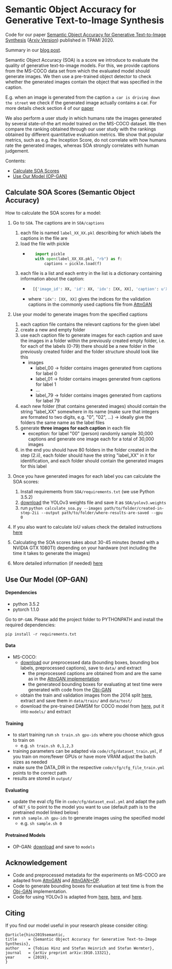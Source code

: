 #   Semantic Object Accuracy for Generative Text-to-Image Synthesis
Code for our paper [Semantic Object Accuracy for Generative Text-to-Image Synthesis](https://ieeexplore.ieee.org/document/9184960) ([Arxiv Version](https://arxiv.org/abs/1910.13321)) published in TPAMI 2020.

Summary in our [blog post](https://www.tobiashinz.com/2019/10/30/semantic-object-accuracy-for-generative-text-to-image-synthesis).

Semantic Object Accuracy (SOA) is a score we introduce to evaluate the quality of generative text-to-image models. For this, we provide captions from the MS-COCO data set from which the evaluated model should generate images. We then use a pre-trained object detector to check whether the generated images contain the object that was specified in the caption.

E.g. when an image is generated from the caption `a car is driving down the street` we check if the generated image actually contains a car. For more details check section 4 of our [paper](https://arxiv.org/abs/1910.13321)

We also perform a user study in which humans rate the images generated by several state-of-the art model trained on the MS-COCO dataset. We then compare the ranking obtained through our user study with the rankings obtained by different quantitative evaluation metrics. We show that popular metrics, such as e.g. the Inception Score, do not correlate with how humans rate the generated images, whereas SOA strongly correlates with human judgement.

Contents:
* [Calculate SOA Scores](#calculate-soa-scores-semantic-object-accuracy)
* [Use Our Model (OP-GAN)](#use-our-model-op-gan)

## Calculate SOA Scores (Semantic Object Accuracy)

How to calculate the SOA scores for a model:

1. Go to ``SOA``. The captions are in ``SOA/captions``
    1. each file is named ``label_XX_XX.pkl`` describing for which labels the captions in the file are
    2. load the file with pickle
        * ```python
             import pickle 
             with open(label_XX_XX.pkl, "rb") as f:
                 captions = pickle.load(f)
          ```
    3. each file is a list and each entry in the list is a dictionary containing information about the caption:
        * ```python
            [{'image_id': XX, 'id': XX, 'idx': [XX, XX], 'caption': u'XX'}, ...]
          ```
        * where ``'idx': [XX, XX]`` gives the indices for the validation captions in the commonly used captions file from [AttnGAN](https://github.com/taoxugit/AttnGAN)
2. Use your model to generate images from the specified captions

    1. each caption file contains the relevant captions for the given label
    2. create a new and empty folder 
    3. use each caption file to generate images for each caption and save the images in a folder within the previously created empty folder, i.e. for each of the labels (0-79) there should be a new folder in the previously created folder and the folder structure should look like this
        * images
            * label_00 -> folder contains images generated from captions for label 0
            * label_01 -> folder contains images generated from captions for label 1
            * ...
            * label_79 -> folder contains images generated from captions for label 79
    4. each new folder (that contains generated images) should contain the string "label_XX" somewhere in its name (make sure that integers are formated to two digits, e.g. "0", "02", ...) -> ideally give the folders the same name as the label files
    5. generate **three images for each caption** in each file
        * exception: for label "00" (person) randomly sample 30,000 captions and generate one image each for a total of 30,000 images
    6. in the end you should have 80 folders in the folder created in the step (2.ii), each folder should have the string "label_XX" in it for identification, and each folder should contain the generated images for this label

3. Once you have generated images for each label you can calculate the SOA scores:
    1. Install requirements from ``SOA/requirements.txt`` (we use Python 3.5.2)
    2. [download](https://www2.informatik.uni-hamburg.de/wtm/software/semantic-object-accuracy/yolov3.weights.tar.gz) the YOLOv3 weights file and save it as ``SOA/yolov3.weights``
    3. run ``python calculate_soa.py --images path/to/folder/created-in-step-2ii --output path/to/folder/where-results-are-saved --gpu 0``

4. If you also want to calculate IoU values check the detailed instructions [here](SOA/README.md)
5. Calculating the SOA scores takes about 30-45 minutes (tested with a NVIDIA GTX 1080TI) depending on your hardware (not including the time it takes to generate the images)
6. More detailed information (if needed) [here](SOA/README.md)

## Use Our Model (OP-GAN)
#### Dependencies
- python 3.5.2
- pytorch 1.1.0

Go to ``OP-GAN``.
Please add the project folder to PYTHONPATH and install the required dependencies:

```
pip install -r requirements.txt
```

#### Data
- MS-COCO:
    - [download](https://www2.informatik.uni-hamburg.de/wtm/software/semantic-object-accuracy/data.tar.gz) our preprocessed data (bounding boxes, bounding box labels, preprocessed captions), save to `data/` and extract
        - the preprocessed captions are obtained from and are the same as in the [AttnGAN implementation](https://github.com/taoxugit/AttnGAN)
        - the generateod bounding boxes for evaluating at test time were generated with code from the [Obj-GAN](https://github.com/jamesli1618/Obj-GAN)
    - obtain the train and validation images from the 2014 split [here](http://cocodataset.org/#download), extract and save them in `data/train/` and `data/test/`
    - download the pre-trained DAMSM for COCO model from [here](https://github.com/taoxugit/AttnGAN), put it into `models/` and extract

#### Training
- to start training run `sh train.sh gpu-ids` where you choose which gpus to train on
    - e.g. `sh train.sh 0,1,2,3`
- training parameters can be adapted via `code/cfg/dataset_train.yml`, if you train on more/fewer GPUs or have more VRAM adjust the batch sizes as needed
- make sure the DATA_DIR in the respective `code/cfg/cfg_file_train.yml` points to the correct path
- results are stored in `output/`

#### Evaluating
- update the eval cfg file in `code/cfg/dataset_eval.yml` and adapt the path of `NET_G` to point to the model you want to use (default path is to the pretrained model linked below)
- run `sh sample.sh gpu-ids` to generate images using the specified model
    - e.g. `sh sample.sh 0`

#### Pretrained Models
- OP-GAN: [download](https://www2.informatik.uni-hamburg.de/wtm/software/semantic-object-accuracy/op-gan.pth) and save to `models`


## Acknowledgement
- Code and preprocessed metadata for the experiments on MS-COCO are adapted from [AttnGAN](https://github.com/taoxugit/AttnGAN) and [AttnGAN+OP](https://github.com/tohinz/multiple-objects-gan).
- Code to generate bounding boxes for evaluation at test time is from the [Obj-GAN](https://github.com/jamesli1618/Obj-GAN) implementation.
- Code for using YOLOv3 is adapted from [here](https://pjreddie.com/darknet/), [here](https://github.com/eriklindernoren/PyTorch-YOLOv3), and [here](https://github.com/ayooshkathuria/pytorch-yolo-v3).

## Citing
If you find our model useful in your research please consider citing:

```
@article{hinz2019semantic,
title     = {Semantic Object Accuracy for Generative Text-to-Image Synthesis},
author    = {Tobias Hinz and Stefan Heinrich and Stefan Wermter},
journal   = {arXiv preprint arXiv:1910.13321},
year      = {2019},
}
```
